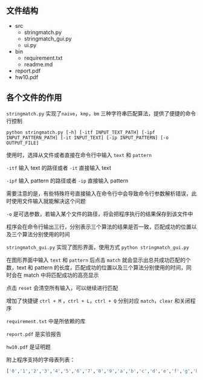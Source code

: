 ## 文件结构

* src
  * stringmatch.py
  * stringmatch_gui.py
  * ui.py
* bin
  * requirement.txt
  * readme.md
* report.pdf
* hw10.pdf

## 各个文件的作用

`stringmatch.py` 实现了`naive`，`kmp`，`bm` 三种字符串匹配算法，提供了便捷的命令行控制

`python stringmatch.py [-h] [-itf INPUT_TEXT_PATH] [-ipf INPUT_PATTERN_PATH] [-it INPUT_TEXT] [-ip INPUT_PATTERN] [-o OUTPUT_FILE]`

使用时，选择从文件或者直接在命令行中输入 `text` 和 `pattern` 

`-itf` 输入 text 的路径或者 `-it` 直接输入 text

`-ipf` 输入 pattern 的路径或者 `-ip` 直接输入 pattern

需要注意的是，有些特殊符号直接输入在命令行中会导致命令行参数解析错误，此时使用文件输入就能解决这个问题

`-o` 是可选参数，若输入某个文件的路径，将会把程序执行的结果保存到该文件中

程序会在命令行输出三行，分别表示三个算法的结果是否一致，匹配成功的位置以及三个算法分别使用的时间

`stringmatch_gui.py` 实现了图形界面，使用方式 `python stringmatch_gui.py` 

在图形界面中输入 `text` 和 `pattern` 后点击 `match` 就会显示出总共成功匹配的个数，text 和 pattern 的长度，匹配成功的位置以及三个算法分别使用的时间，同时会在 match 中将匹配成功的高亮显示

点击 `reset` 会清空所有输入，可以继续进行匹配

增加了快捷键 `ctrl + M` ，`ctrl + L`，`ctrl + Q` 分别对应 `match`，`clear` 和关闭程序

`requirement.txt` 中是所依赖的库

`report.pdf` 是实验报告

`hw10.pdf` 是证明题

附上程序支持的字母表列表：

```python
['0','1','2','3','4','5','6','7','8','9','a','b','c','d','e','f','g','h','i','j','k','l','m','n','o','p','q','r','s','t','u','v','w','x','y','z','A','B','C','D','E','F','G','H','I','J','K','L','M','N','O','P','Q','R','S','T','U','V','W','X','Y','Z','!','"','#','$','%','&','\'','(',')','*','+',',','-','.','/',':',';','<','=','>','?','@','[','\\',']','^','_','`','{','|','}','~', '\n', ' ', '—','\t','＂','＃','＄','％','＆','＇','（','）','＊','＋','，','－','／','：','；','＜','＝','＞','＠','［','＼','］','＾','＿','｀','｛','｜','｝','～','｟','｠','｢','｣','、','〃','〈','〉','《','》','「','」','『','』','【','】','〔','〕','〖','〗','〘','〙','〚','〛','〜','〝','〞','〟','〰','–','—','‘','’','‛','“','”','„','‟','…','‧','﹏','﹑','﹔','·','！','？','｡','。']
```

